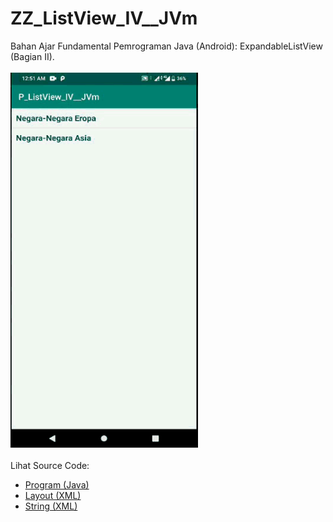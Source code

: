 # ZZ_ListView_IV__JVm
Bahan Ajar Fundamental Pemrograman Java (Android): ExpandableListView (Bagian II).<br><br>
<img src="https://github.com/RizkyKhapidsyah/ZZ_ListView_IV__JVm/blob/master/app/results/R20200222_005140%2000_00_04.50-00_00_21.70.gif" height=600px width=300px><br><br>
Lihat Source Code:<br>
- <a href="https://github.com/RizkyKhapidsyah/ZZ_ListView_IV__JVm/tree/master/app/src/main/java/com/rk/lv_iv">Program (Java)</a><br>
- <a href="https://github.com/RizkyKhapidsyah/ZZ_ListView_IV__JVm/tree/master/app/src/main/res/layout">Layout (XML)</a><br>
- <a href="https://github.com/RizkyKhapidsyah/ZZ_ListView_IV__JVm/blob/master/app/src/main/res/values/strings.xml">String (XML)</a>
